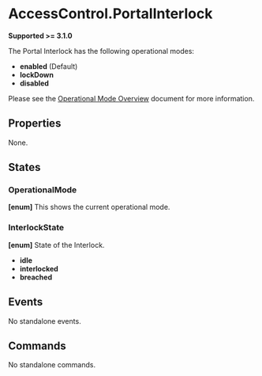 # AccessControl.PortalInterlock

**Supported >= 3.1.0**

The Portal Interlock has the following operational modes:

- **enabled** (Default)
- **lockDown**
- **disabled**

Please see the [Operational Mode Overview](../ApplicationConfiguration/ModeOverview.md) document for more information.

## Properties

None.

## States

### OperationalMode

**[enum]** This shows the current operational mode.

### InterlockState

**[enum]** State of the Interlock.

- **idle**
- **interlocked**
- **breached**

## Events

No standalone events.

## Commands

No standalone commands.